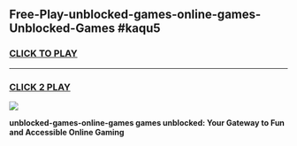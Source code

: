 
## Free-Play-unblocked-games-online-games-Unblocked-Games #kaqu5
<h3>
<a href="https://news.freeplayer.one?title=unblocked-games-online-games&ref=8M">CLICK TO PLAY</a></h3>
<hr>

<h3>
<a href="https://news.freeplayer.one?title=unblocked-games-online-games&ref=8M">CLICK 2 PLAY</a>
  
</h3>

<a href="https://news.freeplayer.one?title=unblocked-games-online-games&ref=8M"><img src="https://clearcache.store/games.png"></a>


**unblocked-games-online-games games unblocked: Your Gateway to Fun and Accessible Online Gaming**
